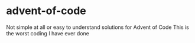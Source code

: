 # advent-of-code
Not simple at all or easy to understand solutions for Advent of Code
This is the worst coding I have ever done
